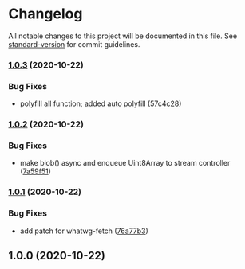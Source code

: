 # Changelog

All notable changes to this project will be documented in this file. See [standard-version](https://github.com/conventional-changelog/standard-version) for commit guidelines.

### [1.0.3](https://github.com/acostalima/react-native-polyfill-globals/compare/v1.0.2...v1.0.3) (2020-10-22)


### Bug Fixes

* polyfill all function; added auto polyfill ([57c4c28](https://github.com/acostalima/react-native-polyfill-globals/commit/57c4c2804c2a270b321c93dc23c2ff66532b4d6a))

### [1.0.2](https://github.com/acostalima/react-native-polyfill-globals/compare/v1.0.1...v1.0.2) (2020-10-22)


### Bug Fixes

* make blob() async and enqueue Uint8Array to stream controller ([7a59f51](https://github.com/acostalima/react-native-polyfill-globals/commit/7a59f519e08c74c4c2576b869c6923bd5f0df94d))

### [1.0.1](https://github.com/acostalima/react-native-polyfill-globals/compare/v1.0.0...v1.0.1) (2020-10-22)


### Bug Fixes

* add patch for whatwg-fetch ([76a77b3](https://github.com/acostalima/react-native-polyfill-globals/commit/76a77b38f231abe23443897ed7cfe7668f215c8a))

## 1.0.0 (2020-10-22)
